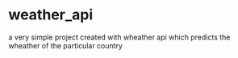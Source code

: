 # weather_api
a very simple project created with wheather api which predicts the wheather of the particular country 
